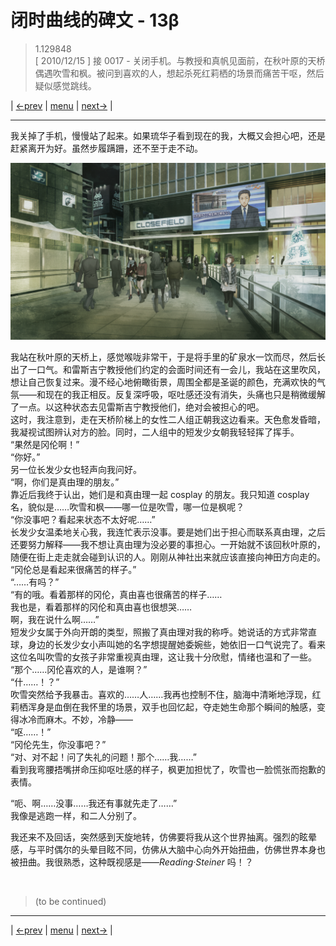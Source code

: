 # 闭时曲线的碑文 - 13β
> 1.129848  
> [ 2010/12/15 ] 接 0017 - 关闭手机。与教授和真帆见面前，在秋叶原的天桥偶遇吹雪和枫。被问到喜欢的人，想起杀死红莉栖的场景而痛苦干呕，然后疑似感觉跳线。  

| [←prev](./0017) | [menu](../) | [next→](./0051) |

---

我关掉了手机，慢慢站了起来。如果琉华子看到现在的我，大概又会担心吧，还是赶紧离开为好。虽然步履蹒跚，还不至于走不动。  

![](../static/image/0018-1.png)

我站在秋叶原的天桥上，感觉喉咙非常干，于是将手里的矿泉水一饮而尽，然后长出了一口气。和雷斯吉宁教授他们约定的会面时间还有一会儿，我站在这里吹风，想让自己恢复过来。漫不经心地俯瞰街景，周围全都是圣诞的颜色，充满欢快的气氛——和现在的我正相反。反复深呼吸，呕吐感还没有消失，头痛也只是稍微缓解了一点。以这种状态去见雷斯吉宁教授他们，绝对会被担心的吧。  
这时，我注意到，走在天桥阶梯上的女性二人组正朝我这边看来。天色愈发昏暗，我凝视试图辨认对方的脸。同时，二人组中的短发少女朝我轻轻挥了挥手。  
“果然是冈伦啊！”  
“你好。”  
另一位长发少女也轻声向我问好。  
“啊，你们是真由理的朋友。”  
靠近后我终于认出，她们是和真由理一起 cosplay 的朋友。我只知道 cosplay 名，貌似是……吹雪和枫——哪一位是吹雪，哪一位是枫呢？  
“你没事吧？看起来状态不太好呢……”  
长发少女温柔地关心我，我连忙表示没事。要是她们出于担心而联系真由理，之后还要努力解释——我不想让真由理为没必要的事担心。一开始就不该回秋叶原的，随便在街上走走就会碰到认识的人。刚刚从神社出来就应该直接向神田方向走的。  
“冈伦总是看起来很痛苦的样子。”  
“……有吗？”  
“有的哦。看着那样的冈伦，真由喜也很痛苦的样子……  
 我也是，看着那样的冈伦和真由喜也很想哭……  
 啊，我在说什么啊……”  
短发少女属于外向开朗的类型，照搬了真由理对我的称呼。她说话的方式非常直球，身边的长发少女小声叫她的名字想提醒她委婉些，她依旧一口气说完了。看来这位名叫吹雪的女孩子非常重视真由理，这让我十分欣慰，情绪也温和了一些。  
“那个……冈伦喜欢的人，是谁啊？”  
“什……！？”  
吹雪突然给予我暴击。喜欢的……人……我再也控制不住，脑海中清晰地浮现，红莉栖浑身是血倒在我怀里的场景，双手也回忆起，夺走她生命那个瞬间的触感，变得冰冷而麻木。不妙，冷静——  
“呕……！”  
“冈伦先生，你没事吧？”  
“对、对不起！问了失礼的问题！那个……我……”  
看到我弯腰捂嘴拼命压抑呕吐感的样子，枫更加担忧了，吹雪也一脸慌张而抱歉的表情。  

“呃、啊……没事……我还有事就先走了……”  
我像是逃跑一样，和二人分别了。  

我还来不及回话，突然感到天旋地转，仿佛要将我从这个世界抽离。强烈的眩晕感，与平时偶尔的头晕目眩不同，仿佛从大脑中心向外开始扭曲，仿佛世界本身也被扭曲。我很熟悉，这种既视感是——*Reading·Steiner* 吗！？


<br/>

> (to be continued)
---

| [←prev](./0017) | [menu](../) | [next→](./0051) |
